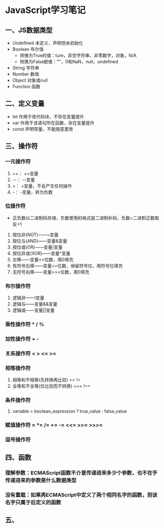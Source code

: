 # JavaScript学习笔记

## 一、JS数据类型

- Undefined 未定义，声明但未初始化
- Boolean 布尔值
  - 转换为True的值：ture，非空字符串，非零数字，对象，N/A
  - 转换为False额值：""，0和NaN，null，undefined
- String 字符串
- Number 数值
- Object 对象或null
- Function 函数

## 二、定义变量

- let 作用于改代码块，不存在变量提升
- var 作用于该语句所在函数，存在变量提升
- const 声明常量，不能随意更改

## 三、操作符

### 一元操作符

1. ++：  ++变量
2. --：  --变量
3. +：  +变量，不会产生任何操作
4. -：  -变量，转为负数

### 位操作符

- 正负数以二进制码存储，负数使用的格式是二进制补码，负数=二进制正数取反+1

1. 按位非(NOT)——~变量
2. 按位与(AND)——变量&变量
3. 按位或(OR)——变量|变量
4. 按位异或(XOR)——变量^变量
5. 左移——变量<<位数，用0填充
6. 有符号右移——变量>>位数，保留符号位，用符号位填充
7. 无符号右移——变量>>>位数，用0填充

### 布尔操作符

1. 逻辑非——!变量
2. 逻辑与——变量&&变量
3. 逻辑或——变量||变量

### 乘性操作符 * / %

### 加性操作符 + -

### 关系操作符 < > <= >=

### 相等操作符

1. 相等和不相等(先转换再比较) == !=
2. 全等和不全等(仅比较而不转换) === !==

### 条件操作符

1. variable = boolean_expression ? true_value : false_value

### 赋值操作符 = *= /= += -= <<= >>= >>>=

### 逗号操作符

## 四、函数

### 理解参数：ECMAScript函数不介意传递进来多少个参数，也不在乎传递进来的参数是什么数据类型

### 没有重载：如果再ECMAScript中定义了两个相同名字的函数，则该名字只属于后定义的函数

## 五、